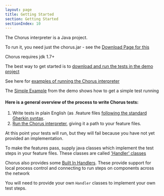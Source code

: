 ```yaml
---
layout: page
title: Getting Started
section: Getting Started
sectionIndex: 10
---
```



The Chorus interpreter is a Java project.

To run it, you need just the chorus.jar - see the [Download Page for this](/pages/Resources/Download)

Chorus requires jdk 1.7+

The best way to get started is to [download and run the tests in the demo project](https://github.com/Chorus-bdd/Chorus-demo)

See here for [examples of running the Chorus interpreter](/pages/RunningChorus/RunningChorus)

The [Simple Example](/pages/GettingStarted/SimpleExample) from the demo shows how to get a simple test running

#### Here is a general overview of the process to write Chorus tests:

1. Write tests in plain English (as .feature files [following the standard Gherkin syntax](https://github.com/cucumber/cucumber/wiki/Gherkin).
2. [Run the Chorus interpreter](/pages/RunningChorus/RunningChorus), giving it a path to your feature files.

At this point your tests will run, but they will fail because you have not yet provided an implementation.

To make the features pass, supply java classes which implement the test steps in your feature files.
These classes are called ['Handler' classes](/pages/Handlers/HandlerClasses)

Chorus also provides some [Built In Handlers](/pages/BuiltInHandlers/BuiltInHandlers).
These provide support for local process control and connecting to run steps on components across the network

You will need to provide your own `Handler` classes to implement your own test steps.




